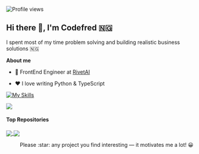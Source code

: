 ![Profile views](https://gpvc.arturio.dev/Pycomet)
## Hi there 👋, I'm Codefred 🇳🇬

I spent most of my time problem solving and building realistic business solutions 🇳🇬

**About me**

- 💼 FrontEnd Engineer at [RivetAI](http://rivetai.com/)

- ❤️ I love writing Python & TypeScript

[![My Skills](https://skillicons.dev/icons?i=py,js,ts,html,css,node,c)](https://skillicons.dev)



<!-- <p align="left">
    <img src="https://github-readme-stats.vercel.app/api?username=pycomet&account_private=true&include_all_commits=true&show_icons=true&bg_color=90,103050,109095&title_color=fff&text_color=fff&icon_color=fff&hide=prs" alt="Codefred GitHub stats" />
<p> -->

<a href="https://github.com/anuraghazra/github-readme-stats"><img align="center" src="https://github-readme-stats.vercel.app/api/top-langs/?username=anuraghazra&layout=compact&theme=buefy&hide_border=true" /></a>
    
#### Top Repositories
    
<a href="https://github.com/pycomet-zz/escrow-service-bot">
  <img align="center" src="https://github-readme-stats.vercel.app/api/pin/?username=pycomet-zz&repo=escrow-service-bot&theme=buefy" />
</a>
<a href="https://github.com/anuraghazra/anuraghazra.github.io">
  <img align="center" src="https://github-readme-stats.vercel.app/api/pin/?username=anuraghazra&repo=anuraghazra.github.io&theme=buefy" />
</a>
    
    
    
<p align="right">Please :star: any project  you find interesting — it motivates me a lot! 😀</p>
